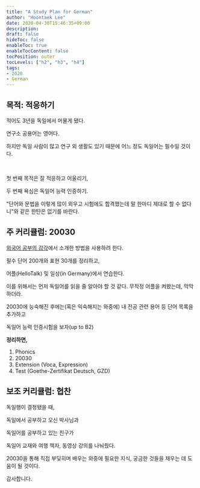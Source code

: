 ```yaml
---
title: "A Study Plan for German"
author: "Hoontaek Lee"
date: 2020-04-30T15:46:35+09:00
description:
draft: false
hideToc: false
enableToc: true
enableTocContent: false
tocPosition: outer
tocLevels: ["h2", "h3", "h4"]
tags:
- 2020
- German
---
```




## 목적: 적응하기

적어도 3년을 독일에서 머물게 됐다.

연구소 공용어는 영어다.

하지만 독일 사람이 많고 연구 외 생활도 있기 때문에 어느 정도 독일어는 필수일 것이다.

<br>

첫 번째 목적은 잘 적응하고 어울리기,

두 번째 욕심은 독일어 능력 인증하기.



"단어와 문법을 이렇게 많이 외우고 시험에도 합격했는데 말 한마디 제대로 할 수 없다니"와 같은 한탄은 없기를 바란다.



## 주 커리큘럼: 20030

[외국어 공부의 감각](/en/posts/20200426_languagestudy)에서 소개한 방법을 사용하려 한다.



필수 단어 200개와 표현 30개를 정리하고,

어플(HelloTalk) 및 일상(in Germany)에서 연습한다.

이를 위해서는 먼저 독일어를 읽을 줄 알아야 할 것 같다. 무작정 어플을 켜봤는데, 막막하더라.

20030에 능숙해진 후에는(혹은 익숙해지는 와중에) 내 전공 관련 용어 등 단어 목록을 추가하고

독일어 능력 인증시험을 보자(up to B2)

 

**정리하면,**



1. Phonics
2. 20030
3. Extension (Voca, Expression)
4. Test (Goethe-Zertifikat Deutsch, GZD)



## 보조 커리큘럼: 협찬

독일행이 결정됐을 때, 

독일에서 공부하고 오신 박사님과  

독일어를 공부하고 있는 친구가

독일어 교재와 여행 책자, 동영상 강의를 나눠줬다.



20030을 통해 직접 부딪히며 배우는 와중에 필요한 지식, 궁금한 것들을 채우는 데 도움이 될 것이다.



감사합니다.



